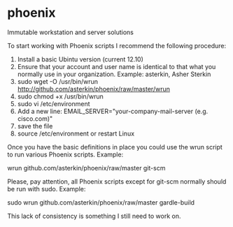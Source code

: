 phoenix
=======

Immutable workstation and server solutions

To start working with Phoenix scripts I recommend the following procedure:

  1. Install a basic Ubintu version (current 12.10)
  2. Ensure that your account and user name is identical to that what you normally use in your organization. Example: asterkin, Asher Sterkin
  2. sudo wget -O /usr/bin/wrun http://github.com/asterkin/phoenix/raw/master/wrun
  3. sudo chmod +x /usr/bin/wrun
  4. sudo vi /etc/environment
  5. Add a new line: EMAIL_SERVER="your-company-mail-server (e.g. cisco.com)"
  6. save the file
  7. source /etc/environment or restart Linux

Once you have the basic definitions in place you could use the wrun script to run various Phoenix scripts. Example:

wrun github.com/asterkin/phoenix/raw/master git-scm

Please, pay attention, all Phoenix scripts except for git-scm normally should be run with sudo. Example:

sudo wrun github.com/asterkin/phoenix/raw/master gardle-build

This lack of consistency is something I still need to work on.


  

 
  



